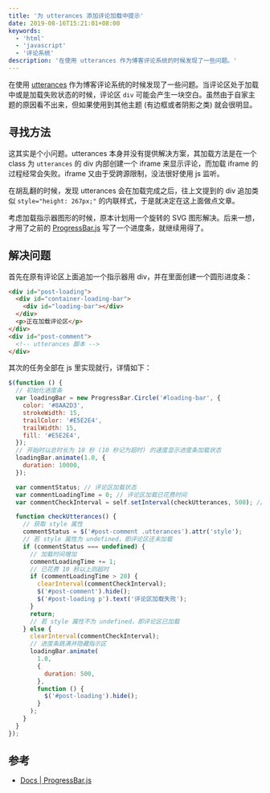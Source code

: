 ```yaml
---
title: '为 utterances 添加评论加载中提示'
date: 2019-08-16T15:21:01+08:00
keywords:
  - 'html'
  - 'javascript'
  - '评论系统'
description: '在使用 utterances 作为博客评论系统的时候发现了一些问题。'
---
```


在使用 [utterances](https://utteranc.es/) 作为博客评论系统的时候发现了一些问题。当评论区处于加载中或是加载失败状态的时候，评论区 `div` 可能会产生一块空白。虽然由于自家主题的原因看不出来，但如果使用到其他主题 (有边框或者阴影之类) 就会很明显。

<!--more-->

## 寻找方法

这其实是个小问题。utterances 本身并没有提供解决方案，其加载方法是在一个 class 为 `utterances` 的 div 内部创建一个 iframe 来显示评论，而加载 iframe 的过程经常会失败。iframe 又由于受跨源限制，没法很好使用 js 监听。

在胡乱翻的时候，发现 utterances 会在加载完成之后，往上文提到的 div 追加类似 `style="height: 267px;"` 的内联样式，于是就决定在这上面做点文章。

考虑加载指示器图形的时候，原本计划用一个旋转的 SVG 图形解决。后来一想，才用了之前的 [ProgressBar.js](https://github.com/kimmobrunfeldt/progressbar.js) 写了一个进度条，就继续用得了。

## 解决问题

首先在原有评论区上面追加一个指示器用 div，并在里面创建一个圆形进度条：

```html
<div id="post-loading">
  <div id="container-loading-bar">
    <div id="loading-bar"></div>
  </div>
  <p>正在加载评论区</p>
</div>
<div id="post-comment">
  <!-- utterances 脚本 -->
</div>
```

其次的任务全部在 js 里实现就行，详情如下：

```javascript
$(function () {
  // 初始化进度条
  var loadingBar = new ProgressBar.Circle('#loading-bar', {
    color: '#8AA2D3',
    strokeWidth: 15,
    trailColor: '#E5E2E4',
    trailWidth: 15,
    fill: '#E5E2E4',
  });
  // 开始时以总时长为 10 秒 (10 秒记为超时) 的速度显示进度条加载状态
  loadingBar.animate(1.0, {
    duration: 10000,
  });

  var commentStatus; // 评论区加载状态
  var commentLoadingTime = 0; // 评论区加载已花费时间
  var commentCheckInterval = self.setInterval(checkUtterances, 500); // 0.5 秒轮询评论区加载状态

  function checkUtterances() {
    // 获取 style 属性
    commentStatus = $('#post-comment .utterances').attr('style');
    // 若 style 属性为 undefined，即评论区还未加载
    if (commentStatus === undefined) {
      // 加载时间增加
      commentLoadingTime += 1;
      // 已花费 10 秒以上则超时
      if (commentLoadingTime > 20) {
        clearInterval(commentCheckInterval);
        $('#post-comment').hide();
        $('#post-loading p').text('评论区加载失败');
      }
      return;
      // 若 style 属性不为 undefined，即评论区已加载
    } else {
      clearInterval(commentCheckInterval);
      // 进度条跳满并隐藏指示区
      loadingBar.animate(
        1.0,
        {
          duration: 500,
        },
        function () {
          $('#post-loading').hide();
        }
      );
    }
  }
});
```

## 参考

- [Docs | ProgressBar.js](https://progressbarjs.readthedocs.io/en/latest/api/shape/)
